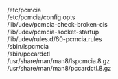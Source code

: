 /etc/pcmcia  
/etc/pcmcia/config.opts  
/lib/udev/pcmcia-check-broken-cis  
/lib/udev/pcmcia-socket-startup  
/lib/udev/rules.d/60-pcmcia.rules  
/sbin/lspcmcia  
/sbin/pccardctl  
/usr/share/man/man8/lspcmcia.8.gz  
/usr/share/man/man8/pccardctl.8.gz  
